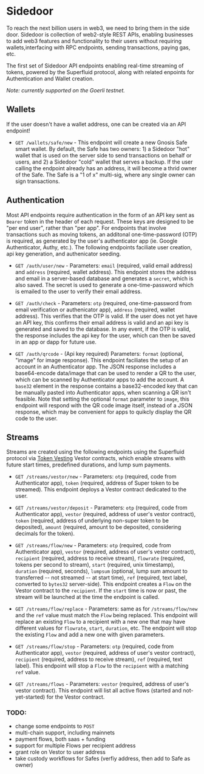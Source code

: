 # Sidedoor
To reach the next billion users in web3, we need to bring them in the side door. Sidedoor is collection of web2-style REST APIs, enabling businesses to add web3 features and functionality to their users without requiring wallets,interfacing with RPC endpoints, sending transactions, paying gas, etc.

The first set of Sidedoor API endpoints enabling real-time streaming of tokens, powered by the Superfluid protocol, along with related enpoints for Authentication and Wallet creation.

*Note: currently supported on the Goerli testnet.*

## Wallets

If the user doesn't have a wallet address, one can be created via an API endpoint!

- `GET /wallets/safe/new` - This endpoint will create a new Gnosis Safe smart wallet. By default, the Safe has two owners: 1) a Sidedoor "hot" wallet that is used on the server side to send transactions on behalf or users, and 2) a Sidedoor "cold" wallet that serves a backup. If the user calling the endpoint already has an address, it will become a thrid owner of the Safe. The Safe is a "1 of x" multi-sig, where any single owner can sign transactions.

## Authentication

Most API endpoints require authentication in the form of an API key sent as `Bearer` token in the header of each request. These keys are designed to be "per end user", rather than "per app". For endpoints that involve transactions such as moving tokens, an additonal one-time-password (OTP) is required, as generated by the user's authenticator app (ie. Google Authenticator, Authy, etc.). The following endpoints faciliate user creation, api key generation, and authenicator seeding.

- `GET /auth/user/new` - Parameters: `email` (required, valid email address) and `address` (required, wallet address). This endpoint stores the address and email in a server-based database and generates a `secret`, which is also saved. The secret is used to generate a one-time-password which is emailed to the user to verify their email address.

- `GET /auth/check` - Parameters: `otp` (required, one-time-password from email verification or authenicator app), `address` (required, wallet address). This verifies that the OTP is valid. If the user does not yet have an API key, this confirms their email address is valid and an api key is generated and saved to the database. In any event, if the OTP is valid, the response includes the api key for the user, which can then be saved in an app or dapp for future use.

- `GET /auth/qrcode` - (Api key required) Parameters: `format` (optional, "image" for image response). This endpoint faciliates the setup of an account in an Authenticator app. The JSON response includes a base64-encode data/image that can be used to render a QR to the user, which can be scanned by Authenticator apps to add the account.  A `base32` element in the response contains a base32-encoded key that can be manually pasted into Authenticator apps, when scanning a QR isn't feasible. Note that setting the optional `format` parameter to `image`, this endpoint will respond with the QR code image itself, instead of a JSON response, which may be convenient for apps to quikcly display the QR code to the user.

## Streams

Streams are created using the following endpoints using the Superfluid protocol via [Token Vesting](https://github.com/markcarey/tokenvesting) Vestor contracts, which enable streams with future start times, predefined durations, and lump sum payments.

- `GET /streams/vestor/new` - Parameters: `otp` (required, code from Authenticator app), `token` (required, address of Super token to be streamed). This endpoint deploys a Vestor contract dedicated to the user.

- `GET /streams/vestor/deposit` - Parameters: `otp` (required, code from Authenticator app), `vestor` (required, address of user's vestor contract), `token` (required, address of underlying non-super token to be deposited), `amount` (required, amount to be deposited, considering decimals for the token).

- `GET /streams/flow/new` - Parameters: `otp` (required, code from Authenticator app), `vestor` (required, address of user's vestor contract), `recipient` (required, address to receive stream), `flowrate` (required, tokens per second to stream), `start` (required, unix timestamp), `duration` (required, seconds), `lumpsum` (optional, lump sum amount to transferred -- not streamed -- at start time), `ref` (required, text label, converted to `bytes32` server-side). This endpoint creates a `Flow` on the Vestor contract to the `recipient`. If the `start` time is now or past, the stream will be launched at the time the endpoint is called.

- `GET /streams/flow/replace` - Parameters: same as for `/streams/flow/new` and the `ref` value must match the `Flow` being replaced. This endpoint will replace an existing `Flow` to a recipient with a new one that may have different values for `flowrate`, `start`, `duration`, etc. The endpoint will stop the existing `Flow` and add a new one with given parameters.

- `GET /streams/flow/stop` - Parameters: `otp` (required, code from Authenticator app), `vestor` (required, address of user's vestor contract), `recipient` (required, address to receive stream), `ref` (required, text label).  This endpoint will stop a `Flow` to the `recipient` with a matching `ref` value.

- `GET /streams/flows` - Parameters: `vestor` (required, address of user's vestor contract). This endpoint will list all active flows (started and not-yet-started) for the Vestor contract.


### TODO:

- change some endpoints to `POST`
- multi-chain support, including mainnets
- payment flows, both saas + funding
- support for multiple Flows per recipient address
- grant role on Vestor to user address
- take custody workflows for Safes (verfiy address, then add to Safe as owner)
